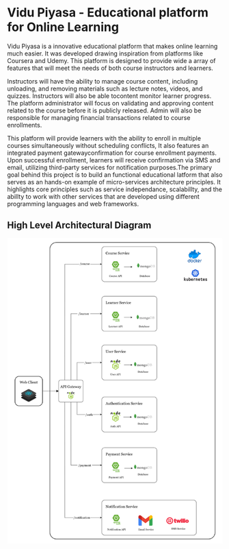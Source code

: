 # Vidu Piyasa - Educational platform for Online Learning

Vidu Piyasa is a innovative educational platform that makes online learning much easier. It was developed drawing inspiration from platforms like Coursera and Udemy. This platform is designed to provide wide a array of features that will meet the needs of both course instructors and learners.

Instructors will have the ability to manage course content, including unloading, and removing materials such as lecture notes, videos, and quizzes. Instructors will also be able tocontent monitor learner progress. The platform administrator will focus on validating and approving content related to the course before it is publicly released. Admin will also be responsible for managing financial transactions related to course enrollments.

This platform will provide learners with the ability to enroll in multiple courses simultaneously without scheduling conflicts, It also features an integrated payment gatewayconfirmation for course enrollment payments. Upon successful enrollment, learners will receive confirmation via SMS and email, utilizing third-party services for notification purposes.The primary goal behind this project is to build an functional educational latform that also serves as an hands-on example of micro-services architecture principles. It highlights core principles such as service independance, scalabillty, and the abillty to work with other services that are developed using different programming languages and web frameworks.

## High Level Architectural Diagram

![High Level Architectural Diagram](https://github.com/IT21118340/ViduPiyasa/blob/main/Documentation/DS-MS.drawio.png?raw=true)
